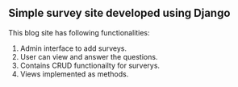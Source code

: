 ## Simple survey site developed using Django

This blog site has following functionalities:
1. Admin interface to add surveys.
2. User can view and answer the questions.
3. Contains CRUD functionailty for surverys.
4. Views implemented as methods.

